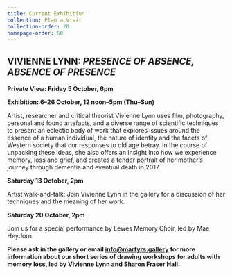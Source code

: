 ```yaml
---
title: Current Exhibition
collection: Plan a Visit
collection-order: 20
homepage-order: 50
---
```


## VIVIENNE LYNN: <cite>PRESENCE OF ABSENCE, ABSENCE OF PRESENCE</cite>

**Private View: Friday 5 October, 6pm**

**Exhibition: 6&ndash;26 October, 12 noon&ndash;5pm (Thu&ndash;Sun)**

Artist, researcher and critical theorist Vivienne Lynn uses film, photography, personal and found artefacts, and a diverse range of scientific techniques to present an eclectic body of work that explores issues around the essence of a human individual, the nature of identity and the facets of Western society that our responses to old age betray. In the course of unpacking these ideas, she also offers an insight into how we experience memory, loss and grief, and creates a tender portrait of her mother&rsquo;s journey through dementia and eventual death in 2017.

**Saturday 13 October, 2pm**

Artist walk-and-talk: Join Vivienne Lynn in the gallery for a discussion of her techniques and the meaning of her work.

**Saturday 20 October, 2pm**

Join us for a special performance by Lewes Memory Choir, led by Mae Heydorn.

**Please ask in the gallery or email <a href="mailto:info@martyrs.gallery">info@martyrs.gallery</a> for more information about our short series of drawing workshops for adults with memory loss, led by Vivienne Lynn and Sharon Fraser Hall.**
